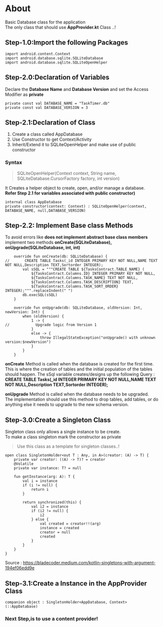 # About
Basic Database class for the application <br>
The only class that should use **AppProvider.kt** Class ..!

## Step-1.0:Import the following Packages
```
import android.content.Context
import android.database.sqlite.SQLiteDatabase
import android.database.sqlite.SQLiteOpenHelper
```


## Step-2.0:Declaration of Variables
Declare the **Database Name** and **Database Version** and set the Access Modifier as **private** 
```
private const val DATABASE_NAME = "TaskTimer.db"
private const val DATABASE_VERSION = 3
```

## Step-2.1:Declaration of Class
1) Create a class called AppDatabase
2) Use Constructor to get Context/Activity
3) Inherit/Extend it to SQLiteOpenHelper and make use of public constructor
### Syntax
> SQLiteOpenHelper(Context context, String name, SQLiteDatabase.CursorFactory factory, int version)

It Creates a helper object to create, open, and/or manage a database. <br>
**Refer Step 2.1 for variables associated with public constructor)**
```
internal class AppDatabase 
private constructor(context: Context) : SQLiteOpenHelper(context, DATABASE_NAME, null,DATABASE_VERSION) 
```
## Step-2.2: Implement Base class Methods
To avoid errors like **does not implement abstract base class members** implement two methods **onCreate(SQLiteDatabase), onUpgrade(SQLiteDatabase, int, int)**
```
    override fun onCreate(db: SQLiteDatabase) {
//       CREATE TABLE Tasks(_id INTEGER PRIMARY KEY NOT NULL,NAME TEXT NOT NULL,Description TEXT,Sortorder INTEGER);
        val sSQL = """CREATE TABLE ${TasksContract.TABLE_NAME} (
            ${TasksContract.Columns.ID} INTEGER PRIMARY KEY NOT NULL,
            ${TasksContract.Columns.TASK_NAME} TEXT NOT NULL,
            ${TasksContract.Columns.TASK_DESCRIPTION} TEXT,
            ${TasksContract.Columns.TASK_SORT_ORDER} INTEGER);""".replaceIndent(" ")
        db.execSQL(sSQL)
    }

    override fun onUpgrade(db: SQLiteDatabase, oldVersion: Int, newVersion: Int) {
        when (oldVersion) {
            1 -> {
//            Upgrade logic from Version 1
            }
            else -> {
                throw IllegalStateException("onUpgrade() with unknown version:$newVersion")
            }
        }
    }
```
**onCreate** Method is called when the database is created for the first time.<br>This is where the creation of tables and the initial population of the tables should happen. 
The sSql variable creates/designs up the following Query : **CREATE TABLE Tasks(_id INTEGER PRIMARY KEY NOT NULL,NAME TEXT NOT NULL,Description TEXT,Sortorder INTEGER);**

**onUpgrade** Method is called when the database needs to be upgraded.<br>The implementation should use this method to drop tables, add tables, or do anything else it needs to upgrade to the new schema version.

## Step-3.0:Create a Singleton Class
Singleton class only allows a single instance to be create.<br>
To make a class singleton mark the constructor as private

> Use this class as a template for singleton classes..!

```
open class SingletonHolder<out T : Any, in A>(creator: (A) -> T) {
    private var creator: ((A) -> T)? = creator
    @Volatile
    private var instance: T? = null

    fun getInstance(arg: A): T {
        val i = instance
        if (i != null) {
            return i
        }

        return synchronized(this) {
            val i2 = instance
            if (i2 != null) {
                i2
            } else {
                val created = creator!!(arg)
                instance = created
                creator = null
                created
            }
        }
    }
}
```
Source : https://bladecoder.medium.com/kotlin-singletons-with-argument-194ef06edd9e
## Step-3.1:Create a Instance in the AppProvider Class
```
companion object : SingletonHolder<AppDatabase, Context>(::AppDatabase)
 ```
### Next Step,is to use a **content provider**!

